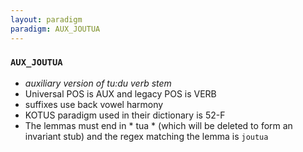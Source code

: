 ```yaml
---
layout: paradigm
paradigm: AUX_JOUTUA
---
```

### ` AUX_JOUTUA `

* _auxiliary version of tu:du verb stem_
* Universal POS is AUX and legacy POS is VERB
* suffixes use back vowel harmony
* KOTUS paradigm used in their dictionary is 52-F
* The lemmas must end in * tua * (which will be deleted to form an invariant stub) and the regex matching the lemma is ` joutua `
